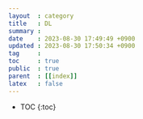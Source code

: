 ```yaml
---
layout  : category
title   : DL
summary : 
date    : 2023-08-30 17:49:49 +0900
updated : 2023-08-30 17:50:34 +0900
tag     : 
toc     : true
public  : true
parent  : [[index]]
latex   : false
---
```

* TOC
{:toc}

# 
